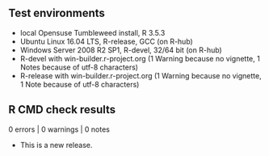 ## Test environments
* local Opensuse Tumbleweed install, R 3.5.3
* Ubuntu Linux 16.04 LTS, R-release, GCC (on R-hub)
* Windows Server 2008 R2 SP1, R-devel, 32/64 bit (on R-hub)
* R-devel with win-builder.r-project.org (1 Warning because no vignette, 1 Notes because of utf-8 characters)
* R-release with win-builder.r-project.org (1 Warning because no vignette, 1 Note because of utf-8 characters)

## R CMD check results

0 errors | 0 warnings | 0 notes

* This is a new release.
